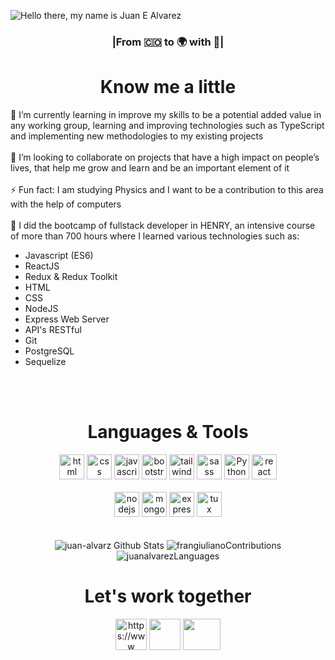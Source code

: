 

![Hello there, my name is Juan E  Alvarez](https://user-images.githubusercontent.com/85974372/192370128-3594516b-2c8a-454b-8fb8-db6a7552ce37.png)

<!--
<h1 align="center">Hello</h1>
-->
<h3 align='center'>|From 🇨🇴 to 🌍 with 💛|</h3>
<h1 align="center">Know me a little</h1>
 
 
 
<div>🌱 I’m currently learning in improve my skills to be a potential added value in any working group, learning and improving technologies such as TypeScript and implementing new methodologies to my existing projects</div>
<br/>
<div>👯 I’m looking to collaborate on projects that have a high impact on people’s lives, that help me grow and learn and be an important element of it </div>
<br/>
<div>⚡ Fun fact: I am studying Physics and I want to be a contribution to this area with the help of computers</div>
<br/>
<div>🚀 I did the bootcamp of fullstack developer in HENRY, an intensive course of more than 700 hours where I learned various technologies such as:
<ul>
  <li>Javascript (ES6)</li>
  <li>ReactJS</li>
  <li>Redux & Redux Toolkit</li>
  <li>HTML</li>
  <li>CSS</li>
  <li>NodeJS</li>
  <li>Express Web Server</li>
  <li>API's RESTful</li>
  <li>Git</li>
  <li>PostgreSQL</li>
  <li>Sequelize</li>
</ul>
</div>
<br/>
<div></div>
<br/>
<h1 align='center'>Languages & Tools</h1>
<div align="center">
<a margin="10" href="https://developer.mozilla.org/en-US/docs/Web/HTML" target="_blank"><img margin="10px" height="40" src="https://github.com/abdoachhoubi/abdoachhoubi/blob/main/svgs/html.svg" alt="html"></a>
<a margin="10" href="https://developer.mozilla.org/en-US/docs/Web/CSS" target="_blank"><img margin="10px" height="40" src="https://github.com/abdoachhoubi/abdoachhoubi/blob/main/svgs/css.svg" alt="css"></a>
<a margin="10" href="https://developer.mozilla.org/en-US/docs/Web/JavaScript" target="_blank"><img margin="10px" height="40" src="https://github.com/abdoachhoubi/abdoachhoubi/blob/main/svgs/javascript.svg" alt="javascript"></a>
<a margin="10" href="https://getbootstrap.com" target="_blank"><img margin="10px" height="40" src="https://github.com/abdoachhoubi/abdoachhoubi/blob/main/svgs/bootstrap.svg" alt="bootstrap"></a>
<a margin="10" href="https://tailwindcss.com" target="_blank"><img margin="10px" height="40" src="https://github.com/abdoachhoubi/abdoachhoubi/blob/main/svgs/tailwind.svg" alt="tailwind"></a>
<a margin="10" href="https://sass-lang.com" target="_blank"><img margin="10px" height="40" src="https://github.com/abdoachhoubi/abdoachhoubi/blob/main/svgs/sass.svg" alt="sass"></a>
<a margin="10" href="https://www.python.org" target="_blank"><img margin="10px" height="40" src="https://upload.wikimedia.org/wikipedia/commons/thumb/c/c3/Python-logo-notext.svg/1869px-Python-logo-notext.svg.png" alt="Python"></a>
<a margin="10" href="https://reactjs.org" target="_blank"><img margin="10px" height="40" src="https://github.com/abdoachhoubi/abdoachhoubi/blob/main/svgs/react.svg" alt="react"></a>
<br />
<br />
<a margin="10" href="https://nodejs.org" target="_blank"><img margin="10px" height="40" src="https://github.com/abdoachhoubi/abdoachhoubi/blob/main/svgs/nodejs.svg" alt="nodejs"></a>
<a margin="10" href="https://mongodb.com" target="_blank"><img margin="10px" height="40" src="https://github.com/abdoachhoubi/abdoachhoubi/blob/main/svgs/mongodb.svg" alt="mongodb"></a>
<a margin="10" href="https://expressjs.com" target="_blank"><img margin="10px" height="40" src="https://github.com/abdoachhoubi/abdoachhoubi/blob/main/svgs/express.svg" alt="express"></a>
<a margin="10" href="https://www.linux.org" target="_blank"><img margin="10px" height="40" src="https://upload.wikimedia.org/wikipedia/commons/thumb/3/35/Tux.svg/640px-Tux.svg.png" alt="tux"></a>
</div>

<br/>
<br/>
<div align="center">
<img src="https://github-readme-stats.vercel.app/api?username=juan-alvarz&include_all_commits=true&count_private=true&show_icons=true&line_height=30&title_color=CDB4DB&icon_color=CDB4DB&text_color=D3D3D3&bg_color=0A0A0A" alt="juan-alvarz Github Stats">
<img src="https://github-readme-streak-stats.herokuapp.com/?user=frangiuliano&theme=dark&background=0d1117&date_format=M%20j%5B%2C%20Y%5D" alt="frangiulianoContributions">
</div>

<div align="center">
<img src="https://github-readme-stats.vercel.app/api/top-langs/?username=juan-alvarz&layout=compact&theme=dark&bg_color=0A0A0A" alt="juanalvarezLanguages"/>
</div>

<h1 align='center'>Let's work together</h1>
<div align="center">
<a href="https://www.linkedin.com/in/juan-alvarez-8857aa18b/" target="_blank"><img align="center" src="https://raw.githubusercontent.com/rahuldkjain/github-profile-readme-generator/master/src/images/icons/Social/linked-in-alt.svg" alt="https://www .linkedin.com/in/juan-alvarez/" height="50" width="50" /></a>
<a href="https://wa.me/3138495730" target="_blank"><img align="center" src="https://upload.wikimedia.org/wikipedia/commons/thumb/6/6b/WhatsApp.svg/2044px-WhatsApp.svg.png" height="50" width="50"/></a>
<a href="mailto:juanalvarez0925@gmail.com" target="_blank"><img align="center" src="https://upload.wikimedia.org/wikipedia/commons/thumb/8/8c/Gmail_Icon_%282013-2020%29.svg/2560px-Gmail_Icon_%282013-2020%29.svg.png" height="50" width="60"></a>
</div>
